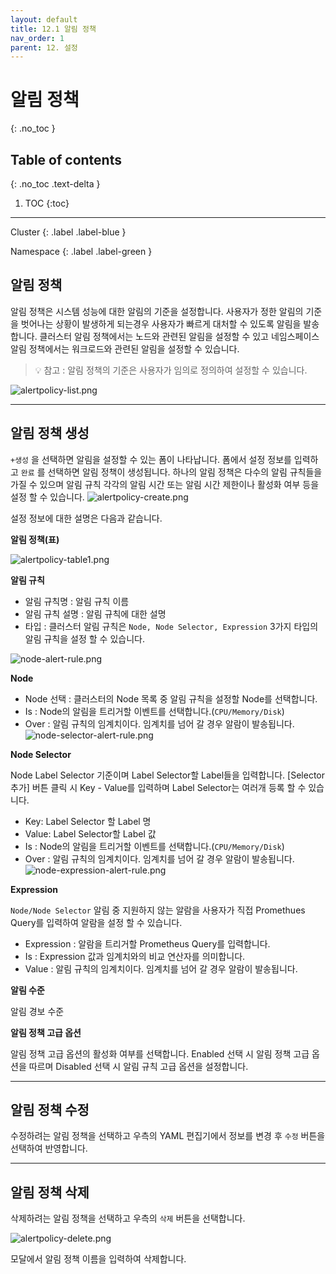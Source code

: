 ```yaml
---
layout: default
title: 12.1 알림 정책
nav_order: 1
parent: 12. 설정
---
```


# 알림 정책
{: .no_toc }

## Table of contents
{: .no_toc .text-delta }

1. TOC
{:toc}

---

<div class="code-example" markdown="1">
Cluster
{: .label .label-blue }

Namespace
{: .label .label-green }
</div>

## 알림 정책

알림 정책은 시스템 성능에 대한 알림의 기준을 설정합니다. 사용자가 정한 알림의 기준을 벗어나는 상황이 발생하게 되는경우 사용자가 빠르게 대처할 수 있도록 알림을 발송합니다. 클러스터 알림 정책에서는 노드와 관련된 알림을 설정할 수 있고 네임스페이스 알림 정책에서는 워크로드와 관련된 알림을 설정할 수 있습니다.

> 💡 참고 : 알림 정책의 기준은 사용자가 임의로 정의하여 설정할 수 있습니다.

![alertpolicy-list.png](/assets/images/setting/alertpolicy-list.png)

---


## 알림 정책 생성

`+생성` 을 선택하면 알림을 설정할 수 있는 폼이 나타납니다. 폼에서 설정 정보를 입력하고 `완료` 를 선택하면 알림 정책이 생성됩니다. 하나의 알림 정책은 다수의 알림 규칙들을 가질 수 있으며 알림 규칙 각각의 알림 시간 또는 알림 시간 제한이나 활성화 여부 등을 설정 할 수 있습니다.
![alertpolicy-create.png](/assets/images/setting/alertpolicy-create.png)

설정 정보에 대한 설명은 다음과 같습니다.

**알림 정책(표)**

![alertpolicy-table1.png](/assets/images/setting/alertpolicy-table1.png)

**알림 규칙**

- 알림 규칙명 : 알림 규칙 이름
- 알림 규칙 설명 : 알림 규칙에 대한 설명
- 타입 : 클러스터 알림 규칙은 `Node, Node Selector, Expression` 3가지 타입의 알림 규칙을 설정 할 수 있습니다.

![node-alert-rule.png](/assets/images/setting/node-alert-rule.png)

**Node**

- Node 선택 : 클러스터의 Node 목록 중 알림 규칙을 설정할 Node를 선택합니다.
- Is : Node의 알림을 트리거할 이벤트를 선택합니다.(`CPU/Memory/Disk`)
- Over : 알림 규칙의 임계치이다. 임계치를 넘어 갈 경우 알람이 발송됩니다.
![node-selector-alert-rule.png](/assets/images/setting/node-selector-alert-rule.png)

**Node Selector**

Node Label Selector 기준이며 Label Selector할 Label들을 입력합니다. [Selector 추가] 버튼 클릭 시 Key - Value를 입력하며 Label Selector는 여러개 등록 할 수 있습니다.
    
- Key: Label Selector 할 Label 명
- Value: Label Selector할 Label 값
- Is : Node의 알림을 트리거할 이벤트를 선택합니다.(`CPU/Memory/Disk`)
- Over : 알림 규칙의 임계치이다. 임계치를 넘어 갈 경우 알람이 발송됩니다.
![node-expression-alert-rule.png](/assets/images/setting/node-expression-alert-rule.png)

**Expression**

`Node/Node Selector` 알림 중 지원하지 않는 알람을 사용자가 직접 Promethues Query를 입력하여 알람을 설정 할 수 있습니다.

- Expression : 알람을 트리거할 Prometheus Query를 입력합니다.
- Is : Expression 값과 임계치와의 비교 연산자를 의미합니다.
- Value : 알림 규칙의 임계치이다. 임계치를 넘어 갈 경우 알람이 발송됩니다.


**알림 수준**

알림 경보 수준

**알림 정책 고급 옵션**

알림 정책 고급 옵션의 활성화 여부를 선택합니다. Enabled 선택 시 알림 정책 고급 옵션을 따르며 Disabled 선택 시 알림 규칙 고급 옵션을 설정합니다.

---
## 알림 정책 수정

수정하려는 알림 정책을 선택하고 우측의 YAML 편집기에서 정보를 변경 후 `수정` 버튼을 선택하여 반영합니다.

---

## 알림 정책 삭제

삭제하려는 알림 정책을 선택하고 우측의 `삭제` 버튼을 선택합니다.

![alertpolicy-delete.png](/assets/images/setting/alertpolicy-delete.png)

모달에서 알림 정책 이름을 입력하여 삭제합니다.
